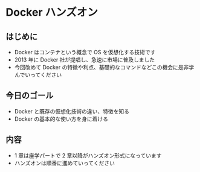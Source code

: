 # Docker ハンズオン

## はじめに

- Docker はコンテナという概念で OS を仮想化する技術です
- 2013 年に Docker 社が提唱し、急速に市場に普及しました
- 今回改めて Docker の特徴や利点、基礎的なコマンドなどこの機会に是非学んでいってください

## 今日のゴール

- Docker と既存の仮想化技術の違い、特徴を知る
- Docker の基本的な使い方を身に着ける

## 内容

- 1 章は座学パートで 2 章以降がハンズオン形式になっています
- ハンズオンは順番に進めていってください
